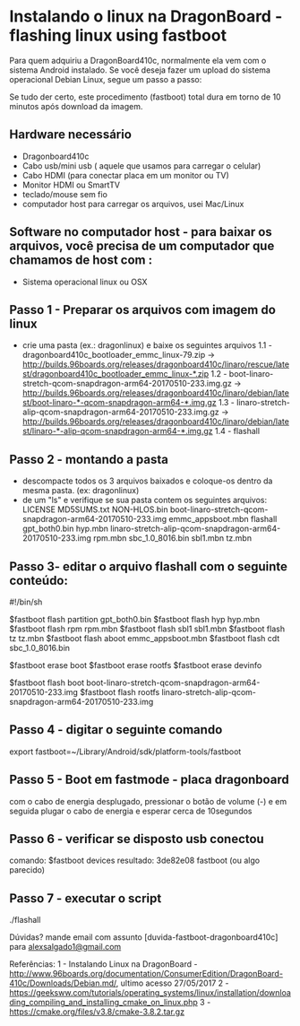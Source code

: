 # Instalando o linux na DragonBoard - flashing linux using fastboot
Para quem adquiriu a DragonBoard410c, normalmente ela vem com o sistema Android instalado. Se você deseja fazer um upload do sistema operacional Debian Linux, segue um passo a passo:

Se tudo der certo, este procedimento (fastboot) total dura em torno de 10 minutos após download da imagem.

## Hardware necessário
- Dragonboard410c
- Cabo usb/mini usb ( aquele que usamos para carregar o celular)
- Cabo HDMI (para conectar placa em um monitor ou TV)
- Monitor HDMI ou SmartTV
- teclado/mouse sem fio
- computador host para carregar os arquivos, usei Mac/Linux

## Software no computador host - para baixar os arquivos, você precisa de um computador que chamamos de host com :
- Sistema operacional linux ou OSX 

## Passo 1 - Preparar os arquivos com imagem do linux
- crie uma pasta (ex.: dragonlinux) e baixe os seguintes arquivos
1.1 - dragonboard410c_bootloader_emmc_linux-79.zip -> http://builds.96boards.org/releases/dragonboard410c/linaro/rescue/latest/dragonboard410c_bootloader_emmc_linux-*.zip
1.2 - boot-linaro-stretch-qcom-snapdragon-arm64-20170510-233.img.gz -> http://builds.96boards.org/releases/dragonboard410c/linaro/debian/latest/boot-linaro-*-qcom-snapdragon-arm64-*.img.gz
1.3 - linaro-stretch-alip-qcom-snapdragon-arm64-20170510-233.img.gz -> http://builds.96boards.org/releases/dragonboard410c/linaro/debian/latest/linaro-*-alip-qcom-snapdragon-arm64-*.img.gz
1.4 - flashall

## Passo 2 - montando a pasta
- descompacte todos os 3 arquivos baixados e coloque-os dentro da mesma pasta. (ex: dragonlinux)
- de um "ls" e verifique se sua pasta contem os seguintes arquivos: 
LICENSE
MD5SUMS.txt
NON-HLOS.bin
boot-linaro-stretch-qcom-snapdragon-arm64-20170510-233.img
emmc_appsboot.mbn
flashall
gpt_both0.bin
hyp.mbn
linaro-stretch-alip-qcom-snapdragon-arm64-20170510-233.img
rpm.mbn
sbc_1.0_8016.bin
sbl1.mbn
tz.mbn

## Passo 3- editar o arquivo flashall com o seguinte conteúdo:
#!/bin/sh

$fastboot flash partition gpt_both0.bin
$fastboot flash hyp hyp.mbn
$fastboot flash rpm rpm.mbn
$fastboot flash sbl1 sbl1.mbn
$fastboot flash tz tz.mbn
$fastboot flash aboot emmc_appsboot.mbn
$fastboot flash cdt sbc_1.0_8016.bin

$fastboot erase boot
$fastboot erase rootfs
$fastboot erase devinfo

$fastboot flash boot boot-linaro-stretch-qcom-snapdragon-arm64-20170510-233.img
$fastboot flash rootfs linaro-stretch-alip-qcom-snapdragon-arm64-20170510-233.img


## Passo 4 - digitar o seguinte comando
export fastboot=~/Library/Android/sdk/platform-tools/fastboot 

## Passo 5 - Boot em fastmode - placa dragonboard
com o cabo de energia desplugado, pressionar o botão de volume (-) e em seguida plugar o cabo de energia e esperar cerca de 10segundos

## Passo 6 - verificar se disposto usb conectou
comando: $fastboot devices
resultado: 3de82e08	fastboot  (ou algo parecido)

## Passo 7 - executar o script
./flashall 


Dúvidas?
mande email com assunto [duvida-fastboot-dragonboard410c] para alexsalgado1@gmail.com

Referências:
1 - Instalando Linux na DragonBoard - http://www.96boards.org/documentation/ConsumerEdition/DragonBoard-410c/Downloads/Debian.md/, ultimo acesso 27/05/2017
2 - https://geeksww.com/tutorials/operating_systems/linux/installation/downloading_compiling_and_installing_cmake_on_linux.php
3 - https://cmake.org/files/v3.8/cmake-3.8.2.tar.gz

